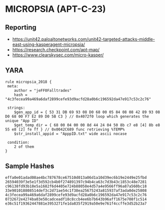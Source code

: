 # MICROPSIA (APT-C-23)

## Reporting
* https://unit42.paloaltonetworks.com/unit42-targeted-attacks-middle-east-using-kasperagent-micropsia/
* https://research.checkpoint.com/apt-map/
* https://www.clearskysec.com/micro-kasper/

## YARA
```yara
rule micropsia_2018 {
 meta:
    author = "jeFF0Falltrades"
    hash = "4c3fecea99a469a6daf2899cefe93d9acfd28a0b6c196592da47e917c53c2c76"

 strings:
    $gen_app_id = { 53 31 DB 69 93 08 D0 68 00 05 84 08 08 42 89 93 08 D0 68 00 F7 E2 89 D0 5B C3 } // 0x4072f0 loop which generates the unique "App ID"
    $get_temp_dir = { 68 00 04 00 00 8d 44 24 04 50 8b c7 e8 [4] 8b e8 55 e8 [2] fe ff } // 0x0042C689 func retrieving %TEMP%
    $str_install_appid = "ApppID.txt" wide ascii nocase

 condition:
    2 of them
}
```

## Sample Hashes
```
effa0e01adad08ae4bc787678ce67510d013a06d1a10d39ec6b19e2449e25fbd
26594039f3e5e1f3d592cb4b0f274891397c94b4ca63c7d3b43c1853c48e7281
c96138fd93b18e5a1682f6d4405e724b88058e4d57a4e9566ff96a87a560bc18
33e901018808514def3c2d71ae54c1f38ea25675243a815937af3ada0de25808
4c3fecea99a469a6daf2899cefe93d9acfd28a0b6c196592da47e917c53c2c76
0732672e4274ba03e58cadceadf18c8ccb4ee6b7b643b96aff1675e708f1c514
e36c51f19362447881e3953271fe1da835f2919a50e9e761f4ccffe3d52b23a7
```
